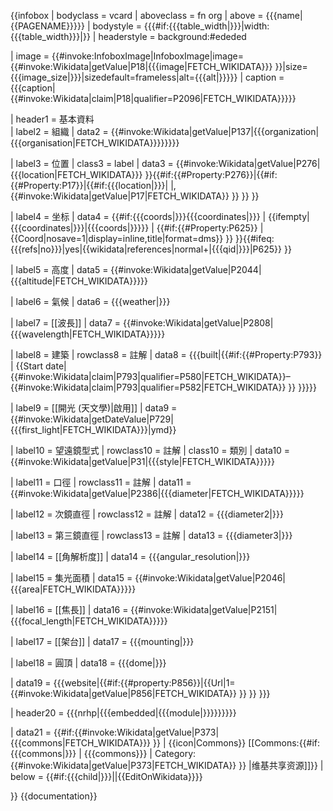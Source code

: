 {{infobox
| bodyclass  = vcard
| aboveclass = fn org
| above = {{{name|{{PAGENAME}}}}}
| bodystyle =  {{{#if:{{{table_width|}}}|width: {{{table_width}}}|}}
| headerstyle = background:#ededed

| image   = {{#invoke:InfoboxImage|InfoboxImage|image={{#invoke:Wikidata|getValue|P18|{{{image|FETCH_WIKIDATA}}} }}|size={{{image_size|}}}|sizedefault=frameless|alt={{{alt|}}}}}
| caption = {{{caption|{{#invoke:Wikidata|claim|P18|qualifier=P2096|FETCH_WIKIDATA}}}}}

| header1 = 基本資料  
| label2 = 組織
| data2  = {{#invoke:Wikidata|getValue|P137|{{{organization|{{{organisation|FETCH_WIKIDATA}}}}}}}}

| label3 = 位置
| class3 = label
| data3  = {{#invoke:Wikidata|getValue|P276|{{{location|FETCH_WIKIDATA}}} }}{{#if:{{#Property:P276}}|{{#if:{{#Property:P17}}|{{#if:{{{location|}}}| |, {{#invoke:Wikidata|getValue|P17|FETCH_WIKIDATA}} }} }} }}

| label4 = 坐标
| data4  = {{#if:{{{coords|}}}{{{coordinates|}}} |  {{ifempty|{{{coordinates|}}}|{{{coords|}}}}} | {{#if:{{#Property:P625}} | {{Coord|nosave=1|display=inline,title|format=dms}} }} }}{{#ifeq:{{{refs|no}}}|yes|{{wikidata|references|normal+|{{{qid|}}}|P625}} }}

| label5 = 高度
| data5  = {{#invoke:Wikidata|getValue|P2044|{{{altitude|FETCH_WIKIDATA}}}}}

| label6 = 氣候
| data6  = {{{weather|}}}

| label7 = [[波長]]
| data7  = {{#invoke:Wikidata|getValue|P2808|{{{wavelength|FETCH_WIKIDATA}}}}}

| label8    = 建築
| rowclass8 = 註解
| data8     = {{{built|{{#if:{{#Property:P793}} | {{Start date|{{#invoke:Wikidata|claim|P793|qualifier=P580|FETCH_WIKIDATA}}–{{#invoke:Wikidata|claim|P793|qualifier=P582|FETCH_WIKIDATA}} }} }}}}}

| label9 = [[開光 (天文學)|啟用]]
| data9  = {{#invoke:Wikidata|getDateValue|P729|{{{first_light|FETCH_WIKIDATA}}}|ymd}}

| label10    = 望遠鏡型式
| rowclass10 = 註解
| class10    = 類別
| data10     = {{#invoke:Wikidata|getValue|P31|{{{style|FETCH_WIKIDATA}}}}}

| label11    = 口徑
| rowclass11 = 註解
| data11     = {{#invoke:Wikidata|getValue|P2386|{{{diameter|FETCH_WIKIDATA}}}}}

| label12    = 次鏡直徑
| rowclass12 = 註解
| data12     = {{{diameter2|}}}

| label13    = 第三鏡直徑
| rowclass13 = 註解
| data13     = {{{diameter3|}}}

| label14 = [[角解析度]]
| data14  = {{{angular_resolution|}}}

| label15 = 集光面積
| data15  = {{#invoke:Wikidata|getValue|P2046|{{{area|FETCH_WIKIDATA}}}}}

| label16 = [[焦長]]
| data16  = {{#invoke:Wikidata|getValue|P2151|{{{focal_length|FETCH_WIKIDATA}}}}}

| label17 = [[架台]]
| data17  = {{{mounting|}}}

| label18 = 圓頂
| data18  = {{{dome|}}}

| data19  = {{{website|{{#if:{{#property:P856}}|{{Url|1={{#invoke:Wikidata|getValue|P856|FETCH_WIKIDATA}} }} }} }}}

| header20  = {{{nrhp|{{{embedded|{{{module|}}}}}}}}}

| data21 = {{#if:{{#invoke:Wikidata|getValue|P373|{{{commons|FETCH_WIKIDATA}}} }} | {{icon|Commons}} [[Commons:{{#if:{{{commons|}}} | {{{commons}}} | Category:{{#invoke:Wikidata|getValue|P373|FETCH_WIKIDATA}} }} |维基共享资源]]}}
| below = {{#if:{{{child|}}}||{{EditOnWikidata}}}}

}}<noinclude>
{{documentation}}
</noinclude>